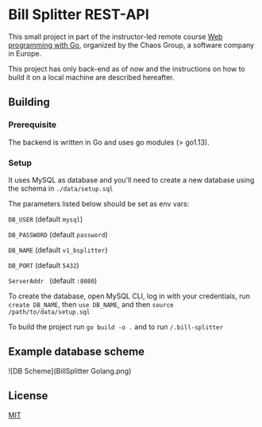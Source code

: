 # Bill Splitter REST-API

This small project in part of the instructor-led remote course [Web programming with Go](https://www.chaos.com/chaos-camp/golang-2022), organized by the Chaos Group, a software company in Europe.

This project has only back-end as of now and the instructions on how to build it on a local machine are described hereafter.

## Building

### Prerequisite

The backend is written in Go and uses go modules (> go1.13).

### Setup

It uses MySQL as database and you'll need to create a new database using the schema in `./data/setup.sql`

The parameters listed below should be set as env vars:

`DB_USER` (default `mysql`)

`DB_PASSWORD` (default `password`)

`DB_NAME` (default `v1_bsplitter`)

`DB_PORT` (default `5432`)

`ServerAddr ` (default `:8080`)

To create the database, open MySQL CLI, log in with your credentials, run `create DB_NAME`, then `use DB_NAME`, and then `source /path/to/data/setup.sql`

To build the project run `go build -o .` and to run `/.bill-splitter`

## Example database scheme

![DB Scheme](BillSplitter Golang.png)

## License

[MIT](https://choosealicense.com/licenses/mit/)
